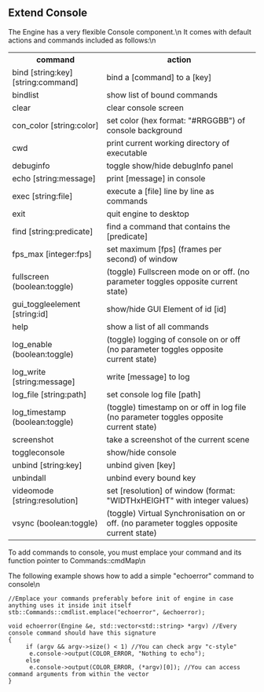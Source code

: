 ## Extend Console ##

The Engine has a very flexible Console component.\n
It comes with default actions and commands included as follows:\n

<table>
<tr><th>command</th><th>action</th></tr>
<tr><td>bind [string:key] [string:command]</td><td>bind a [command] to a [key]</td></tr>
<tr><td>bindlist</td><td>show list of bound commands</td></tr>
<tr><td>clear</td><td>clear console screen</td></tr>
<tr><td>con_color [string:color]</td><td>set color (hex format: "#RRGGBB") of console background</td></tr>
<tr><td>cwd</td><td>print current working directory of executable</td></tr>
<tr><td>debuginfo</td><td>toggle show/hide debugInfo panel</td></tr>
<tr><td>echo [string:message]</td><td>print [message] in console</td></tr>
<tr><td>exec [string:file]</td><td>execute a [file] line by line as commands</td></tr>
<tr><td>exit</td><td>quit engine to desktop</td></tr>
<tr><td>find [string:predicate]</td><td>find a command that contains the [predicate]</td></tr>
<tr><td>fps_max [integer:fps]</td><td>set maximum [fps] (frames per second) of window</td></tr>
<tr><td>fullscreen (boolean:toggle)</td><td>(toggle) Fullscreen mode on or off. (no parameter toggles opposite current state)</td></tr>
<tr><td>gui_toggleelement [string:id]</td><td>show/hide GUI Element of id [id]</td></tr>
<tr><td>help</td><td>show a list of all commands</td></tr>
<tr><td>log_enable (boolean:toggle)</td><td>(toggle) logging of console on or off (no parameter toggles opposite current state)</td></tr>
<tr><td>log_write [string:message]</td><td>write [message] to log</td></tr>
<tr><td>log_file [string:path]</td><td>set console log file [path]</td></tr>
<tr><td>log_timestamp (boolean:toggle)</td><td>(toggle) timestamp on or off in log file (no parameter toggles opposite current state)</td></tr>
<tr><td>screenshot</td><td>take a screenshot of the current scene</td></tr>
<tr><td>toggleconsole</td><td>show/hide console</td></tr>
<tr><td>unbind [string:key]</td><td>unbind given [key]</td></tr>
<tr><td>unbindall</td><td>unbind every bound key</td></tr>
<tr><td>videomode [string:resolution]</td><td>set [resolution] of window (format: "WIDTHxHEIGHT" with integer values)</td></tr>
<tr><td>vsync (boolean:toggle)</td><td>(toggle) Virtual Synchronisation on or off. (no parameter toggles opposite current state)</td></tr>
</table>

To add commands to console, you must emplace your command and its function pointer to Commands::cmdMap\n

The following example shows how to add a simple "echoerror" command to console\n

    //Emplace your commands preferably before init of engine in case anything uses it inside init itself
    stb::Commands::cmdlist.emplace("echoerror", &echoerror);

    void echoerror(Engine &e, std::vector<std::string> *argv) //Every console command should have this signature
    {
	     if (argv && argv->size() < 1) //You can check argv "c-style"
	      e.console->output(COLOR_ERROR, "Nothing to echo");
	     else
	      e.console->output(COLOR_ERROR, (*argv)[0]); //You can access command arguments from within the vector
    }
